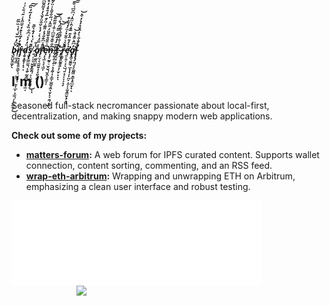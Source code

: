 ##### b̴̢̛̬̪̬̭͚̗̆͆́̍̅̆͗̀̍͛̏̅̋ͅi̸͓̠͚̟͇͒̓̓͂̀̀̐̒̆̈̑̀̾͊͑͊̀͗͗̚͘̚͘r̵̡̡͓̣͔̥̱͔̳̘̜̺͖̘̹̫̩͔̲̦͙̫̫̹̦͓̫̺̤͔̀͜d̷̩̬͙̭̥͎͓̘̈̒̓̀͑͆͋̏̉͑̉̔̓͂̓̏̕͠͠ͅș̸̡̨̬̣̫͇̫̬̜͙̭͎̰̗͇̯͉͈̟͖̘͒͊̔͑̔̓̐̀̋͊ ̷̱̹͕͉͕̬̬̗̳̯̹̙͕̬̱̜̳̝͑̍̄͜ͅͅa̸̧̡̼̮̪̼̥̽̽̿̒̀̾̓̀͛̌͒̈́̆̀̓̉͂̂̃͆̇͠͝͠͠r̴̡̛̛̛͓̫͉̖̤̮̬̝͕̟̮̠̯̽̑͐͆̌͋̉̽͌͂̾̈́̄̅̓͊̊̍̓̊̚͘̕͝ͅę̴͓̖͖̙̗͉͖̦̅͐̎̆̊̆͌̈́̿̂̽͗̋͋͌̀̾̈́̃̆̇͘͘̕͝͝ņ̶̧̦̰̥̠̫̟̬̹̬̭̞̙̳̞͎̋͋̆̐̆̈͆͐͒̾͌̃͌͘͝͝'̸̡̰͓͍̝̱̠̣̩̰͎̘̙̳̦͚̻̩͖̣̫̞̙̘̭̜̗̪̆̏̓̒̑̈́̿̈́͗̊͑͛̏̚t̶̢̟̠̟̖̘̔̾͋̌̃͋͋͐̕͝͝ ̷̨̡̪̜̘̙̖̞̝̦̫̙͙̣͝ͅŗ̶͚̰̖̫̥͙͌̌́͛͒̈̉̇̈́̒͌͛̐̚ę̴̛͍̞͍͔̟̖̺̜͍̝̘̙̞̝͙̗̉̀̒͊̈̉͊̅͊̍̑͐̈̂̍͑͆̎͆͑͒͘͠͝͝͝a̸̧̨̼̣͚͔̮͇͕̲͓̩͔̦̙̪̦̞̼̦̣͚͓͇̮̖̙̥̘̓͆̑͛͌̍̄͛͘͝l̵̨̧̧̢̛̗̤̜̟̗͚̰͖̣̳̖̥̺̫̦̟̈́̐͋̀̓̂̌̉́̉̓͒͛͘̚͝ͅ

## I'm ()

Seasoned full-stack necromancer passionate about local-first, decentralization, and making snappy modern web applications.

<!---
**Interests & Skills:**

*   **Full-Stack Development:** Building type-safe end-to-end applications, often utilizing Functional TypeScript. [Parse, don't validate](https://news.ycombinator.com/item?id=35053118).
*   **Onchain:** Exploring decentralized technologies, including IPFS, Ethereum (Arbitrum, Optimism), and wallet integrations (RainbowKit, Wagmi, viem.sh)
*   **Modern JavaScript Ecosystem:**
    *   **Frameworks:** Primarily Next.js, Tailwind CSS, Shadcn UI and TypeScript React with [Effect](https://effect.website/).
    *   **Backend & Database:** Experience with Express, Hono, Deno, Elysia, Drizzle ORM, Supabase (Postgres), and Cloudflare.
*   **CRDT**
-->
**Check out some of my projects:**

*   **[matters-forum](https://github.com/byhow/matters-forum):** A web forum for IPFS curated content. Supports wallet connection, content sorting, commenting, and an RSS feed.
*   **[wrap-eth-arbitrum](https://github.com/byhow/wrap-eth-arbitrum):** Wrapping and unwrapping ETH on Arbitrum, emphasizing a clean user interface and robust testing.

<div>
    <img align="left" src="https://github.com/byhow/byhow/blob/main/github-metrics.svg" width=400/>
    <img align="right" src="https://storage.googleapis.com/gweb-uniblog-publish-prod/original_images/Social_dino-with-hat.gif" width=400 />
</div>
